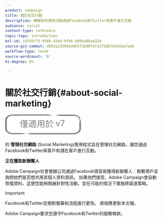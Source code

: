 ```yaml
---
product: campaign
title: 關於社交行銷
description: 瞭解如何使用活動通過Facebook和Twitter與客戶進行互動
audience: social
content-type: reference
topic-tags: introduction
exl-id: c8fd5f75-9386-42dd-bfb6-8086a86aa324
source-git-commit: d891a235002d465f3b00fafa375d87d42ebafaa6
workflow-type: tm+mt
source-wordcount: '0'
ht-degree: 0%

---
```


# 關於社交行銷{#about-social-marketing}

![](../../assets/v7-only.svg)

的 **管理社交網路** (Social Marketing)應用程式旨在管理社交網路，讓您通過Facebook和Twitter與客戶和潛在客戶進行互動。

**正在獲取新聯繫人**

Adobe Campaign社會營銷公司通過Facebook很容易獲得新聯繫人：聯繫用戶並詢問他們是否想共用其個人資料資訊。 如果他們接受，Adobe Campaign會自動恢復資料，這使您能夠開展針對性活動，並在可能的情況下實施跨渠道策略。

>[!IMPORTANT]
>
>Facebook和Twitter定期對螢幕和流程進行更改。 將相應更新本文檔。
>
>Adobe Campaign要求您遵守Facebook和Twitter的服務條款。

